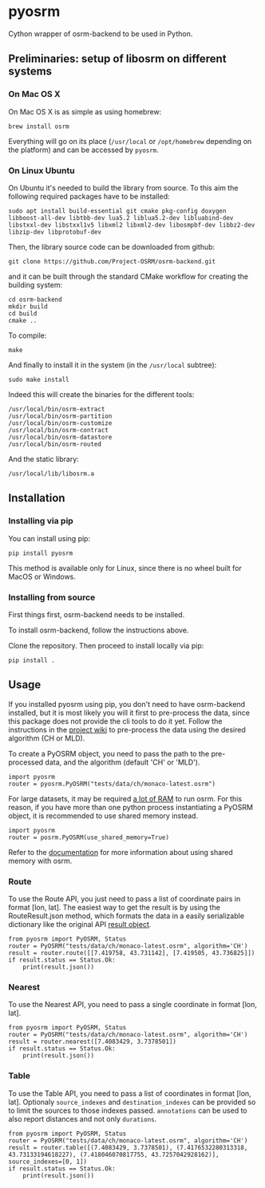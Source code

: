 # pyosrm
Cython wrapper of osrm-backend to be used in Python.

## Preliminaries: setup of libosrm on different systems

### On Mac OS X

On Mac OS X is as simple as using homebrew:

```
brew install osrm
```

Everything will go on its place (`/usr/local` or `/opt/homebrew` depending on the platform) and can be accessed by `pyosrm`.

### On Linux Ubuntu

On Ubuntu it's needed to build the library from source. To this aim the following required packages have to be installed:

```
sudo apt install build-essential git cmake pkg-config doxygen libboost-all-dev libtbb-dev lua5.2 liblua5.2-dev libluabind-dev libstxxl-dev libstxxl1v5 libxml2 libxml2-dev libosmpbf-dev libbz2-dev libzip-dev libprotobuf-dev
```

Then, the library source code can be downloaded from github:

```
git clone https://github.com/Project-OSRM/osrm-backend.git
```

and it can be built through the standard CMake workflow for creating the building system:

```
cd osrm-backend
mkdir build
cd build
cmake ..
```

To compile:

```
make
```

And finally to install it in the system (in the `/usr/local` subtree):

```
sudo make install
```

Indeed this will create the binaries for the different tools:

```
/usr/local/bin/osrm-extract
/usr/local/bin/osrm-partition
/usr/local/bin/osrm-customize
/usr/local/bin/osrm-contract
/usr/local/bin/osrm-datastore
/usr/local/bin/osrm-routed
```

And the static library:

```
/usr/local/lib/libosrm.a
```

## Installation
### Installing via pip

You can install using pip:

```
pip install pyosrm
```
This method is available only for Linux, since there is no wheel built for MacOS or Windows.



### Installing from source
First things first, osrm-backend needs to be installed.

To install osrm-backend, follow the instructions above.

Clone the repository. Then proceed to install locally via pip:
```
pip install .
```

## Usage
If you installed pyosrm using pip, you don't need to have osrm-backend installed, but it is most likely you will it first to pre-process the data, since this package does not provide the cli tools to do it yet. Follow the instructions in the [project wiki](https://github.com/Project-OSRM/osrm-backend/wiki/Running-OSRM#quickstart) to pre-process the data using the desired algorithm (CH or MLD).

To create a PyOSRM object, you need to pass the path to the pre-processed data, and the algorithm (default 'CH' or 'MLD').
```
import pyosrm
router = pyosrm.PyOSRM("tests/data/ch/monaco-latest.osrm")
```
For large datasets, it may be required [a lot of RAM](https://github.com/Project-OSRM/osrm-backend/wiki/Disk-and-Memory-Requirements) to run osrm. For this reason, if you have more than one python process instantiating a PyOSRM object, it is recommended to use shared memory instead.
```
import pyosrm
router = posrm.PyOSRM(use_shared_memory=True)
```
Refer to the [documentation](https://github.com/Project-OSRM/osrm-backend/wiki/Configuring-and-using-Shared-Memory) for more information about using shared memory with osrm.
### Route
To use the Route API, you just need to pass a list of coordinate pairs in format [lon, lat]. The easiest way to get the result is by using the RouteResult.json method, which formats the data in a easily serializable dictionary like the original API [result object](http://project-osrm.org/docs/v5.22.0/api/?language=cURL#result-objects).
```
from pyosrm import PyOSRM, Status
router = PyOSRM("tests/data/ch/monaco-latest.osrm", algorithm='CH')
result = router.route([[7.419758, 43.731142], [7.419505, 43.736825]])
if result.status == Status.Ok:
    print(result.json())
```
### Nearest
To use the Nearest API, you need to pass a single coordinate in format [lon, lat]. 
```
from pyosrm import PyOSRM, Status
router = PyOSRM("tests/data/ch/monaco-latest.osrm", algorithm='CH')
result = router.nearest([7.4083429, 3.7378501])
if result.status == Status.Ok:
    print(result.json())
```

### Table
To use the Table API, you need to pass a list of coordinates in format [lon, lat]. Optionaly `source_indexes` and `destination_indexes` can be provided so to limit the sources to those indexes passed. `annotations` can be used to also report distances and not only `durations`.
```
from pyosrm import PyOSRM, Status
router = PyOSRM("tests/data/ch/monaco-latest.osrm", algorithm='CH')
result = router.table([(7.4083429, 3.7378501), (7.4176532280313318, 43.73133194618227), (7.418046070817755, 43.7257042928162)], source_indexes=[0, 1])
if result.status == Status.Ok:
    print(result.json())
```
